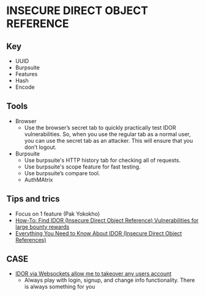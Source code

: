 # INSECURE DIRECT OBJECT REFERENCE
## Key
- UUID
- Burpsuite
- Features
- Hash
- Encode
## Tools
- Browser
  - Use the browser’s secret tab to quickly practically test IDOR vulnerabilities. So, when you use the regular tab as a normal user, you can use the secret tab as an attacker. This will ensure that you don’t logout.
- Burpsuite
  - Use burpsuite's HTTP history tab for checking all of requests.
  - Use burpsuite's scope feature for fast testing.
  - Use burpsuite’s compare tool.
  - AuthMAtrix
## Tips and trics
  - Focus on 1 feature (Pak Yokokho)
  - [How-To: Find IDOR (Insecure Direct Object Reference) Vulnerabilities for large bounty rewards](https://www.bugcrowd.com/blog/how-to-find-idor-insecure-direct-object-reference-vulnerabilities-for-large-bounty-rewards/)
  - [Everything You Need to Know About IDOR (Insecure Direct Object References)](https://aysebilge.com/2020/04/17/everything-you-need-to-know-about-idor)


## CASE
- [IDOR via Websockets allow me to takeover any users account](https://mokhansec.medium.com/idor-via-websockets-allow-me-to-takeover-any-users-account-23460dacdeab)
  - Always play with login, signup, and change info functionality. There is always something for you 

